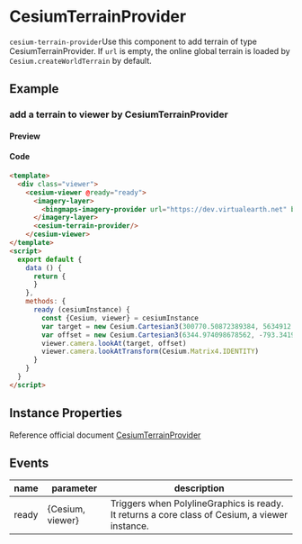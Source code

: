 # CesiumTerrainProvider

`cesium-terrain-provider`Use this component to add terrain of type CesiumTerrainProvider. If `url` is empty, the online global terrain is loaded by `Cesium.createWorldTerrain` by default.

## Example

### add a terrain to viewer by CesiumTerrainProvider

#### Preview

<doc-preview>
  <template>
    <div class="viewer">
      <cesium-viewer @ready="ready">
        <imagery-layer>
          <bingmaps-imagery-provider url="https://dev.virtualearth.net" bmKey="AgcbDCAOb9zMfquaT4Z-MdHX4AsHUNvs7xgdHefEA5myMHxZk87NTNgdLbG90IE-" mapStyle="Aerial"/>
        </imagery-layer>
        <cesium-terrain-provider/>
      </cesium-viewer>
  </template>
  <script>
    export default {
      data () {
        return {
        }
      },
      methods: {
        ready (cesiumInstance) {
          const {Cesium, viewer} = cesiumInstance
          var target = new Cesium.Cartesian3(300770.50872389384, 5634912.131394585, 2978152.2865545116)
          var offset = new Cesium.Cartesian3(6344.974098678562, -793.3419798081741, 2499.9508860763162)
          viewer.camera.lookAt(target, offset)
          viewer.camera.lookAtTransform(Cesium.Matrix4.IDENTITY)
        }
      }
    }
  </script>
</doc-preview>

#### Code

```html
<template>
  <div class="viewer">
    <cesium-viewer @ready="ready">
      <imagery-layer>
        <bingmaps-imagery-provider url="https://dev.virtualearth.net" bmKey="AgcbDCAOb9zMfquaT4Z-MdHX4AsHUNvs7xgdHefEA5myMHxZk87NTNgdLbG90IE-" mapStyle="Aerial"/>
      </imagery-layer>
      <cesium-terrain-provider/>
    </cesium-viewer>
</template>
<script>
  export default {
    data () {
      return {
      }
    },
    methods: {
      ready (cesiumInstance) {
        const {Cesium, viewer} = cesiumInstance
        var target = new Cesium.Cartesian3(300770.50872389384, 5634912.131394585, 2978152.2865545116)
        var offset = new Cesium.Cartesian3(6344.974098678562, -793.3419798081741, 2499.9508860763162)
        viewer.camera.lookAt(target, offset)
        viewer.camera.lookAtTransform(Cesium.Matrix4.IDENTITY)
      }
    }
  }
</script>
```

## Instance Properties

Reference official document [CesiumTerrainProvider](https://cesiumjs.org/Cesium/Build/Documentation/CesiumTerrainProvider.html)
<!-- |属性名|类型|默认值|描述|
|------|-----|-----|----|
|url|String||`required`指定服务地址。|
|rectangle|Object||`optional`图层的矩形范围,此矩形限制了影像可见范围。|
|credit|String||`optional`指定服务的描述信息|
|ellipsoid|Object||`optional`参考椭球体。| -->

## Events

|name|parameter|description|
|------|----|----|
|ready|{Cesium, viewer}|Triggers when PolylineGraphics is ready. It returns a core class of Cesium, a viewer instance.|
